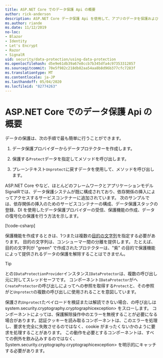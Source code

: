 ```yaml
---
title: ASP.NET Core でのデータ保護 Api の概要
author: rick-anderson
description: ASP.NET Core データ保護 Api を使用して、アプリのデータを保護および復号化する方法について説明します。
ms.author: riande
ms.date: 11/12/2019
no-loc:
- Blazor
- Identity
- Let's Encrypt
- Razor
- SignalR
uid: security/data-protection/using-data-protection
ms.openlocfilehash: d5e9e61db39a67e8ccb7b345dfa4c97353312857
ms.sourcegitcommit: 70e5f982c218db82aa54aa8b8d96b377cfc7283f
ms.translationtype: MT
ms.contentlocale: ja-JP
ms.lasthandoff: 05/04/2020
ms.locfileid: "82774263"
---
```

# <a name="get-started-with-the-data-protection-apis-in-aspnet-core"></a>ASP.NET Core でのデータ保護 Api の概要

<a name="security-data-protection-getting-started"></a>

データの保護は、次の手順で最も簡単に行うことができます。

1. データ保護プロバイダーからデータプロテクターを作成します。

2. 保護する`Protect`データを指定してメソッドを呼び出します。

3. プレーンテキスト`Unprotect`に戻すデータを使用して、メソッドを呼び出します。

ASP.NET Core やなど、ほとんどのフレームワークとアプリケーションモデルSignalRでは、データ保護システムが既に構成されており、依存関係の挿入によってアクセスするサービスコンテナーに追加されています。 次のサンプルでは、依存関係の挿入のためのサービスコンテナーの構成、データ保護スタックの登録、DI を使用したデータ保護プロバイダーの受信、保護機能の作成、データの復号化の保護を行う方法を示します。

[!code-csharp[](../../security/data-protection/using-data-protection/samples/protectunprotect.cs?highlight=26,34,35,36,37,38,39,40)]

保護機能を作成するときは、1つまたは複数の[目的の文字列](xref:security/data-protection/consumer-apis/purpose-strings)を指定する必要があります。 目的の文字列は、コンシューマー間の分離を提供します。 たとえば、目的の文字列が "green" で作成されたプロテクターは、"紫" の目的で保護機能によって提供されるデータの保護を解除することはできません。

>[!TIP]
> との`IDataProtectionProvider`インスタンス`IDataProtector`は、複数の呼び出し元に対してスレッドセーフです。 コンポーネント`IDataProtector`がへ`CreateProtector`の呼び出しによってへの参照を取得する`Protect`と、その参照がと`Unprotect`の複数の呼び出しに使用されることを意図しています。
>
>保護され`Unprotect`たペイロードを検証または解読できない場合、の呼び出しは system.security.cryptography.cryptographicexception> をスローします。 コンポーネントによっては、保護解除操作中のエラーを無視することが必要になる場合があります。認証クッキーを読み取るコンポーネントは、このエラーを処理し、要求を完全に失敗させるのではなく、cookie がまったくないかのように要求を処理することがあります。 この動作を必要とするコンポーネントは、すべての例外を飲み込みするのではなく、System.security.cryptography.cryptographicexception> を明示的にキャッチする必要があります。
